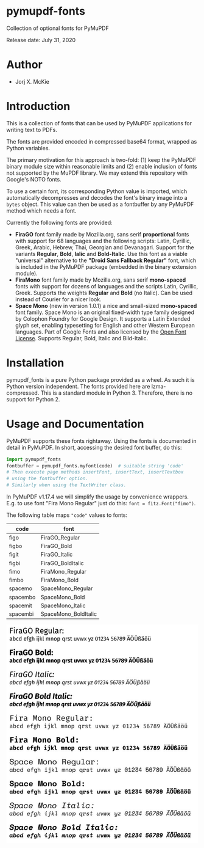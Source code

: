 # pymupdf-fonts
Collection of optional fonts for PyMuPDF

Release date: July 31, 2020

# Author

* Jorj X. McKie

# Introduction

This is a collection of fonts that can be used by PyMuPDF applications for writing text to PDFs.

The fonts are provided encoded in compressed base64 format, wrapped as Python variables.

The primary motivation for this approach is two-fold: (1) keep the PyMuPDF binary module size within reasonable limits and (2) enable inclusion of fonts not supported by the MuPDF library. We may extend this repository with Google's NOTO fonts.

To use a certain font, its corresponding Python value is imported, which automatically decompresses and decodes the font's binary image into a ``bytes`` object. This value can then be used as a fontbuffer by any PyMuPDF method which needs a font.

Currently the following fonts are provided:
* **FiraGO** font family made by Mozilla.org, sans serif **proportional** fonts with support for 68 languages and the following scripts: Latin, Cyrillic, Greek, Arabic, Hebrew, Thai, Georgian and Devanagari. Support for the variants **Regular**, **Bold**, **Ialic** and **Bold-Italic**. Use this font as a viable "universal" alternative to the **"Droid Sans Fallback Regular"** font, which is included in the PyMuPDF package (embedded in the binary extension module).
* **FiraMono** font family made by Mozilla.org, sans serif **mono-spaced** fonts with support for dozens of languages and the scripts Latin, Cyrillic, Greek. Supports the weights **Regular** and **Bold** (no Italic). Can be used instead of Courier for a nicer look.
* **Space Mono** (new in version 1.0.1) a nice and small-sized **mono-spaced** font family. Space Mono is an original fixed-width type family designed by Colophon Foundry for Google Design. It supports a Latin Extended glyph set, enabling typesetting for English and other Western European languages. Part of Google Fonts and also licensed by the [Open Font License](https://scripts.sil.org/cms/scripts/page.php?site_id=nrsi&id=OFL). Supports Regular, Bold, Italic and Bild-Italic.

# Installation

pymupdf_fonts is a pure Python package provided as a wheel. As such it is Python version independent. The fonts provided here are lzma-compressed. This is a standard module in Python 3. Therefore, there is no support for Python 2.

# Usage and Documentation

PyMuPDF supports these fonts rightaway. Using the fonts is documented in detail in PyMuPDF. In short, accessing the desired font buffer, do this:

```python
import pymupdf_fonts
fontbuffer = pymupdf_fonts.myfont(code)  # suitable string 'code'
# Then execute page methods insertFont, insertText, insertTextbox
# using the fontbuffer option.
# Similarly when using the TextWriter class.
```

In PyMuPDF v1.17.4 we will simplify the usage by convenience wrappers. E.g. to use font "Fira Mono Regular" just do this: ``font = fitz.Font("fimo")``.

The following table maps `"code"` values to fonts:

| code | font |
|------|------|
| figo | FiraGO_Regular |
| figbo | FiraGO_Bold |
| figit | FiraGO_Italic |
| figbi | FiraGO_BoldItalic |
| fimo | FiraMono_Regular |
| fimbo | FiraMono_Bold |
| spacemo | SpaceMono_Regular |
| spacembo | SpaceMono_Bold |
| spacemit | SpaceMono_Italic |
| spacembi | SpaceMono_BoldItalic |

![](https://github.com/pymupdf/pymupdf-fonts/blob/master/img-fonts.jpg)
